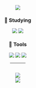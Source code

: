<div align=center>
 <!--<img src="https://capsule-render.vercel.app/api?type=waving&color=gradient&customColorList=3&height=250&section=header&text=Hello!&fontSize=50" /> -->
 <div>
 <a href="https://hits.seeyoufarm.com"><img src="https://hits.seeyoufarm.com/api/count/incr/badge.svg?url=https%3A%2F%2Fgithub.com%2FHee611&count_bg=%23070707&title_bg=%23555555&icon=cliqz.svg&icon_color=%23E7E7E7&title=hits&edge_flat=false"/></a>

  <h3>📄 Studying </h3>
   <img src="https://img.shields.io/badge/C++-ffffff?style=flat-square&logo=c%2B%2B&logoColor=ffffff&labelColor=00599C&color=00599C"/>
   <img src="https://img.shields.io/badge/MySQL-ffffff?style=flat-square&logo=MySQL&logoColor=ffffff&labelColor=4479A1&color=4479A1"/>
 </div>
 <div>
  <h3>🧰 Tools </h3>
   <img src="https://img.shields.io/badge/Visual Studio-ffffff?style=flat-square&labelColor=5C2D91&color=5C2D91"/>
   <img src="https://img.shields.io/badge/Unreal Engine-ffffff?style=flat-square&logo=unrealengine&logoColor=ffffff&labelColor=007ACC&color=007ACC"/>
   <img src="https://img.shields.io/badge/GitHub-ffffff?style=flat-square&logo=GitHub&logoColor=ffffff&labelColor=181717&color=181717"/>
 </div>
<hr width="50px">
 <br/>
 <div>
  <img src="https://github-readme-stats-hee611.vercel.app/api/top-langs?username=Hee611&layout=compact&theme=dark"/> 
  <br>
  <img src="https://github-readme-stats-hee611.vercel.app/api?username=Hee611&hide=stars,contribs&count_private=true&show_icons=true&theme=dark"/>
 </div>

 <!--<img src="https://capsule-render.vercel.app/api?type=waving&color=gradient&customColorList=3&height=190&section=footer" />-->
</div>
